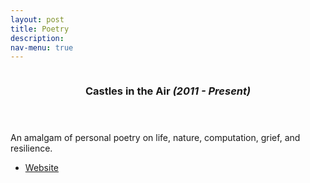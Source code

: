 ```yaml
---
layout: post
title: Poetry
description: 
nav-menu: true
---
```



<!-- Main -->
<div id="main">

<!-- One -->
<section id="one" class="spotlights">
	<section>
		<a href="generic.html" class="image">
			<img src="{% link assets/images/pic08.jpg %}" alt="" data-position="center center" />
		</a>
		<div class="content">
			<div class="inner">
				<header class="major">
					<h3>Castles in the Air <i>(2011 - Present)</i></h3>
				</header>
				<p>An amalgam of personal poetry on life, nature, computation, grief, and resilience.</p>
				<ul class="actions">
					<li><a href="https://sites.google.com/view/castlesintheair/home" class="button">Website</a></li>
				</ul>
			</div>
		</div>
	</section>
</section>

</div>
